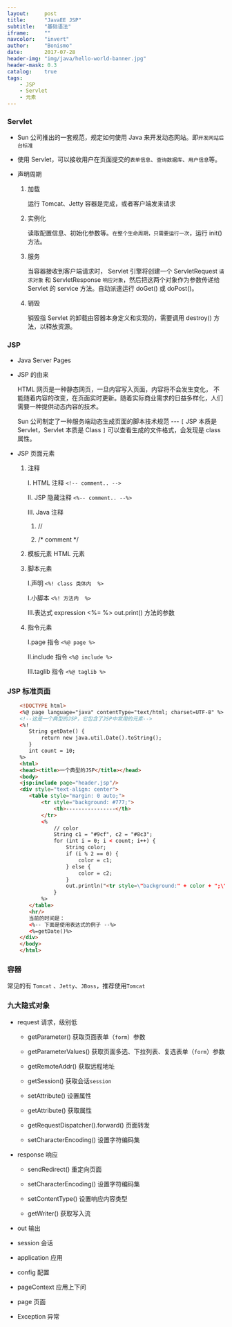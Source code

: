 ```yaml
---
layout:     post
title:      "JavaEE JSP"
subtitle:   "基础语法"
iframe:     ""
navcolor:   "invert"
author:     "Bonismo"
date:       2017-07-28
header-img: "img/java/hello-world-banner.jpg"
header-mask: 0.3
catalog:    true
tags:
    - JSP
    - Servlet
    - 元素
---
```


### Servlet

- Sun 公司推出的一套规范，规定如何使用 Java 来开发动态网站。即`开发网站后台标准`

- 使用 Servlet，可以接收用户在页面提交的`表单信息`、`查询数据库`、`用户信息`等。

- 声明周期

    1. 加载

       运行 Tomcat、Jetty 容器是完成，或者客户端发来请求

    2. 实例化

       读取配置信息、初始化参数等。`在整个生命周期，只需要运行一次`，运行 init() 方法。

    3. 服务

       当容器接收到客户端请求时， Servlet 引擎将创建一个 ServletRequest `请求对象`
       和 ServletResponse `响应对象`，然后把这两个对象作为参数传递给 Servlet 的 service
       方法。自动派遣运行 doGet() 或 doPost()。

    4. 销毁

       销毁指 Servlet 的卸载由容器本身定义和实现的，需要调用 destroy() 方法，以释放资源。

### JSP

- Java Server Pages

- JSP 的由来

    HTML 网页是一种静态网页，一旦内容写入页面，内容将不会发生变化，
    不能随着内容的改变，在页面实时更新。随着实际商业需求的日益多样化，人们
    需要一种提供动态内容的技术。

    Sun 公司制定了一种服务端动态生成页面的脚本技术规范 ---  `[` JSP 本质是 Servlet，Servlet 本质是 Class `]`
    可以查看生成的文件格式，会发现是 class 属性。

- JSP 页面元素

    1. 注释

        I. HTML 注释 `<!-- comment.. -->`

        II. JSP 隐藏注释 `<%-- comment.. --%>`

        III. Java  注释

        1. //

        2. /* comment */

    2. 模板元素 HTML 元素

    3. 脚本元素

        I.声明 `<%! class 类体内  %>`

        I.小脚本 `<%! 方法内  %>`

        III.表达式 expression <%= %> out.print() 方法的参数

    4. 指令元素

        I.page 指令 `<%@ page %>`

        II.include 指令 `<%@ include %>`

        III.taglib 指令 `<%@ taglib %>`

### JSP 标准页面


```html
    <!DOCTYPE html>
    <%@ page language="java" contentType="text/html; charset=UTF-8" %>
    <!--这是一个典型的JSP，它包含了JSP中常用的元素-->
    <%!
       String getDate() {
           return new java.util.Date().toString();
       }
       int count = 10;
    %>
    <html>
    <head><title>一个典型的JSP</title></head>
    <body>
    <jsp:include page="header.jsp"/>
    <div style="text-align: center">
       <table style="margin: 0 auto;">
           <tr style="background: #777;">
               <th>----------------</th>
           </tr>
           <%
               // color
               String c1 = "#9cf", c2 = "#8c3";
               for (int i = 0; i < count; i++) {
                   String color;
                   if (i % 2 == 0) {
                       color = c1;
                   } else {
                       color = c2;
                   }
                   out.println("<tr style=\"background:" + color + ";\"><td>-</td></tr>");
               }
           %>
       </table>
       <hr/>
       当前的时间是：
       <%-- 下面是使用表达式的例子 --%>
       <%=getDate()%>
    </div>
    </body>
    </html>
```

### 容器

常见的有 `Tomcat` 、`Jetty`、`JBoss`，推荐使用`Tomcat`

### 九大隐式对象

- request 请求，级别低

    - getParameter() 获取页面表单（`form`）参数

    - getParameterValues() 获取页面多选、下拉列表、复选表单（`form`）参数

    - getRemoteAddr() 获取远程地址

    - getSession() 获取会话`session`

    - setAttribute() 设置属性

    - getAttribute() 获取属性

    - getRequestDispatcher().forward() 页面转发

    - setCharacterEncoding() 设置字符编码集

- response 响应

    - sendRedirect() 重定向页面

    - setCharacterEncoding() 设置字符编码集

    - setContentType() 设置响应内容类型

    - getWriter() 获取写入流

- out 输出

- session 会话

- application 应用

- config 配置

- pageContext 应用上下问

- page 页面

- Exception 异常